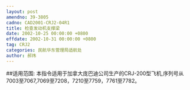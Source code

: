 ```yaml
---
layout: post
amendno: 39-3805
cadno: CAD2001-CRJ2-04R1
title: 检查发动机支撑梁
date: 2002-10-25 00:00:00 +0800
effdate: 2002-10-31 00:00:00 +0800
tag: CRJ2
categories: 民航华东管理局适航处
author: 郝炜
---
```


##适用范围:
本指令适用于加拿大庞巴迪公司生产的CRJ-200型飞机,序列号从7003至7067,7069至7208，7210至7759，7761至7782。

